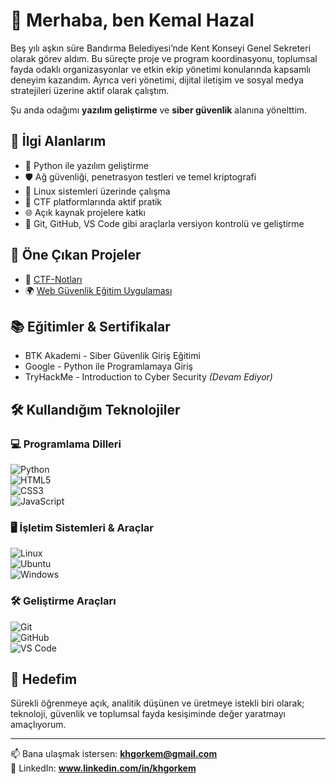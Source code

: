 # 👋 Merhaba, ben Kemal Hazal

Beş yılı aşkın süre Bandırma Belediyesi’nde Kent Konseyi Genel Sekreteri olarak görev aldım. Bu süreçte proje ve program koordinasyonu, toplumsal fayda odaklı organizasyonlar ve etkin ekip yönetimi konularında kapsamlı deneyim kazandım. Ayrıca veri yönetimi, dijital iletişim ve sosyal medya stratejileri üzerine aktif olarak çalıştım.

Şu anda odağımı **yazılım geliştirme** ve **siber güvenlik** alanına yönelttim.

## 🚀 İlgi Alanlarım

- 🐍 Python ile yazılım geliştirme  
- 🛡️ Ağ güvenliği, penetrasyon testleri ve temel kriptografi  
- 🐧 Linux sistemleri üzerinde çalışma  
- 🧠 CTF platformlarında aktif pratik  
- 🌐 Açık kaynak projelere katkı  
- 🔧 Git, GitHub, VS Code gibi araçlarla versiyon kontrolü ve geliştirme

## 📂 Öne Çıkan Projeler

- 🔐 [CTF-Notları](https://github.com/Khg26/ctf-notlari)  
- 🌍 [Web Güvenlik Eğitim Uygulaması](https://github.com/Khg26/web-security-labs)

## 📚 Eğitimler & Sertifikalar

- BTK Akademi - Siber Güvenlik Giriş Eğitimi  
- Google - Python ile Programlamaya Giriş  
- TryHackMe - Introduction to Cyber Security _(Devam Ediyor)_

## 🛠️ Kullandığım Teknolojiler

### 💻 Programlama Dilleri  
![Python](https://img.shields.io/badge/-Python-3776AB?style=flat&logo=python&logoColor=white)  
![HTML5](https://img.shields.io/badge/-HTML5-E34F26?style=flat&logo=html5&logoColor=white)  
![CSS3](https://img.shields.io/badge/-CSS3-1572B6?style=flat&logo=css3&logoColor=white)  
![JavaScript](https://img.shields.io/badge/-JavaScript-F7DF1E?style=flat&logo=javascript&logoColor=black)

### 🖥️ İşletim Sistemleri & Araçlar  
![Linux](https://img.shields.io/badge/-Linux-FCC624?style=flat&logo=linux&logoColor=black)  
![Ubuntu](https://img.shields.io/badge/-Ubuntu-E95420?style=flat&logo=ubuntu&logoColor=white)  
![Windows](https://img.shields.io/badge/-Windows-0078D6?style=flat&logo=windows&logoColor=white)

### 🛠️ Geliştirme Araçları  
![Git](https://img.shields.io/badge/-Git-F05032?style=flat&logo=git&logoColor=white)  
![GitHub](https://img.shields.io/badge/-GitHub-181717?style=flat&logo=github&logoColor=white)  
![VS Code](https://img.shields.io/badge/-VS%20Code-007ACC?style=flat&logo=visual-studio-code&logoColor=white)


## 🎯 Hedefim

Sürekli öğrenmeye açık, analitik düşünen ve üretmeye istekli biri olarak; teknoloji, güvenlik ve toplumsal fayda kesişiminde değer yaratmayı amaçlıyorum.

---

📫 Bana ulaşmak istersen: **khgorkem@gmail.com**  
🔗 LinkedIn: **www.linkedin.com/in/khgorkem**
